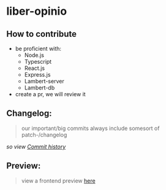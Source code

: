 # liber-opinio

## How to contribute

-   be proficient with:
    -   Node.js
    -   Typescript
    -   React.js
    -   Express.js
    -   Lambert-server
    -   Lambert-db
-   create a pr, we will review it

## Changelog:

> our important/big commits always include somesort of patch-/changelog

_so view [Commit history](https://github.com/x127f/liber-opinio/commits/main)_

## Preview:

> view a frontend preview [here](https://github.com/xNaCly/liber-opinio/commits/main)
